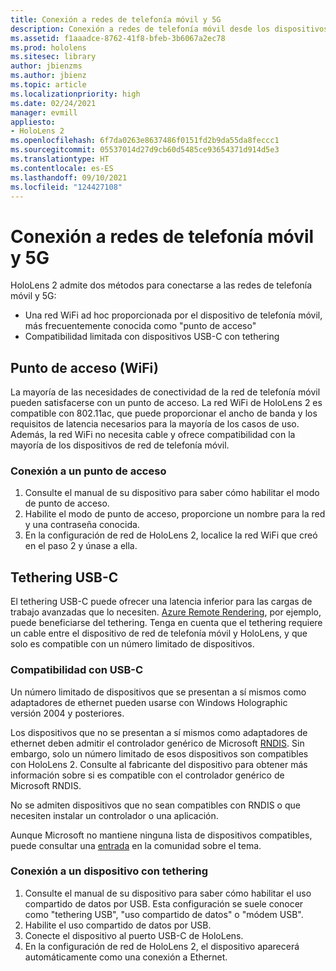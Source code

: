 ```yaml
---
title: Conexión a redes de telefonía móvil y 5G
description: Conexión a redes de telefonía móvil desde los dispositivos HoloLens de realidad mixta.
ms.assetid: f1aaadce-8762-41f8-bfeb-3b6067a2ec78
ms.prod: hololens
ms.sitesec: library
author: jbienzms
ms.author: jbienz
ms.topic: article
ms.localizationpriority: high
ms.date: 02/24/2021
manager: evmill
appliesto:
- HoloLens 2
ms.openlocfilehash: 6f7da0263e8637486f0151fd2b9da55da8feccc1
ms.sourcegitcommit: 05537014d27d9cb60d5485ce93654371d914d5e3
ms.translationtype: HT
ms.contentlocale: es-ES
ms.lasthandoff: 09/10/2021
ms.locfileid: "124427108"
---
```

# <a name="connect-to-cellular-and-5g"></a>Conexión a redes de telefonía móvil y 5G

HoloLens 2 admite dos métodos para conectarse a las redes de telefonía móvil y 5G:

- Una red WiFi ad hoc proporcionada por el dispositivo de telefonía móvil, más frecuentemente conocida como "punto de acceso"
- Compatibilidad limitada con dispositivos USB-C con tethering

## <a name="hotspot-wifi"></a>Punto de acceso (WiFi)

La mayoría de las necesidades de conectividad de la red de telefonía móvil pueden satisfacerse con un punto de acceso. La red WiFi de HoloLens 2 es compatible con 802.11ac, que puede proporcionar el ancho de banda y los requisitos de latencia necesarios para la mayoría de los casos de uso. Además, la red WiFi no necesita cable y ofrece compatibilidad con la mayoría de los dispositivos de red de telefonía móvil.

### <a name="connecting-to-a-hotspot"></a>Conexión a un punto de acceso

1. Consulte el manual de su dispositivo para saber cómo habilitar el modo de punto de acceso.
1. Habilite el modo de punto de acceso, proporcione un nombre para la red y una contraseña conocida.
1. En la configuración de red de HoloLens 2, localice la red WiFi que creó en el paso 2 y únase a ella.

## <a name="usb-c-tethering"></a>Tethering USB-C

El tethering USB-C puede ofrecer una latencia inferior para las cargas de trabajo avanzadas que lo necesiten. [Azure Remote Rendering](https://azure.microsoft.com/services/remote-rendering), por ejemplo, puede beneficiarse del tethering. Tenga en cuenta que el tethering requiere un cable entre el dispositivo de red de telefonía móvil y HoloLens, y que solo es compatible con un número limitado de dispositivos.

### <a name="usb-c-compatibility"></a>Compatibilidad con USB-C

Un número limitado de dispositivos que se presentan a sí mismos como adaptadores de ethernet pueden usarse con Windows Holographic versión 2004 y posteriores.

Los dispositivos que no se presentan a sí mismos como adaptadores de ethernet deben admitir el controlador genérico de Microsoft [RNDIS](/windows-hardware/drivers/network/overview-of-remote-ndis--rndis-). Sin embargo, solo un número limitado de esos dispositivos son compatibles con HoloLens 2. Consulte al fabricante del dispositivo para obtener más información sobre si es compatible con el controlador genérico de Microsoft RNDIS.

No se admiten dispositivos que no sean compatibles con RNDIS o que necesiten instalar un controlador o una aplicación.

Aunque Microsoft no mantiene ninguna lista de dispositivos compatibles, puede consultar una [entrada](https://aka.ms/HLCommunityCell) en la comunidad sobre el tema.

### <a name="connecting-to-a-tethered-device"></a>Conexión a un dispositivo con tethering

1. Consulte el manual de su dispositivo para saber cómo habilitar el uso compartido de datos por USB. Esta configuración se suele conocer como "tethering USB", "uso compartido de datos" o "módem USB".
1. Habilite el uso compartido de datos por USB.
1. Conecte el dispositivo al puerto USB-C de HoloLens.
1. En la configuración de red de HoloLens 2, el dispositivo aparecerá automáticamente como una conexión a Ethernet.
